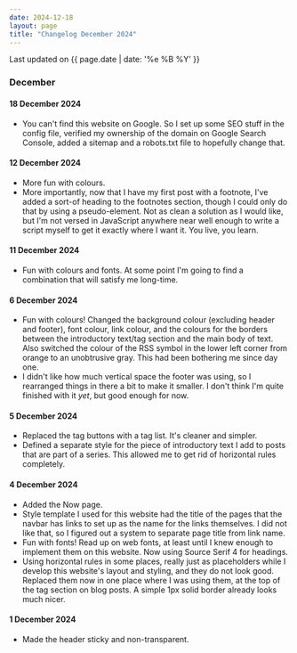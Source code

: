 ```yaml
---
date: 2024-12-18
layout: page
title: "Changelog December 2024"
---
```


Last updated on {{ page.date | date: '%e %B %Y' }}

### December

#### 18 December 2024
- You can't find this website on Google. So I set up some SEO stuff in the config file, verified my ownership of the domain on Google Search Console, added a sitemap and a robots.txt file to hopefully change that.

#### 12 December 2024
- More fun with colours.
- More importantly, now that I have my first post with a footnote, I've added a sort-of heading to the footnotes section, though I could only do that by using a pseudo-element. Not as clean a solution as I would like, but I'm not versed in JavaScript anywhere near well enough to write a script myself to get it exactly where I want it. You live, you learn.

#### 11 December 2024
- Fun with colours and fonts. At some point I'm going to find a combination that will satisfy me long-time.

#### 6 December 2024
- Fun with colours! Changed the background colour (excluding header and footer), font colour, link colour, and the colours for the borders between the introductory text/tag section and the main body of text. Also switched the colour of the RSS symbol in the lower left corner from orange to an unobtrusive gray. This had been bothering me since day one.
- I didn't like how much vertical space the footer was using, so I rearranged things in there a bit to make it smaller. I don't think I'm quite finished with it _yet_, but good enough for now.

#### 5 December 2024
- Replaced the tag buttons with a tag list. It's cleaner and simpler.
- Defined a separate style for the piece of introductory text I add to posts that are part of a series. This allowed me to get rid of horizontal rules completely.

#### 4 December 2024
- Added the Now page.
- Style template I used for this website had the title of the pages that the navbar has links to set up as the name for the links themselves. I did not like that, so I figured out a system to separate page title from link name.
- Fun with fonts! Read up on web fonts, at least until I knew enough to implement them on this website. Now using Source Serif 4 for headings.
- Using horizontal rules in some places, really just as placeholders while I develop this website's layout and styling, and they do not look good. Replaced them now in one place where I was using them, at the top of the tag section on blog posts. A simple 1px solid border already looks much nicer.

#### 1 December 2024
- Made the header sticky and non-transparent.
